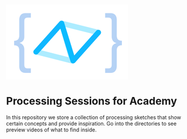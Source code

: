 ![Academy Logo](./logo.png)

# Processing Sessions for Academy

In this repository we store a collection of processing sketches that show certain concepts and provide inspiration. Go into the directories to see preview videos of what to find inside.